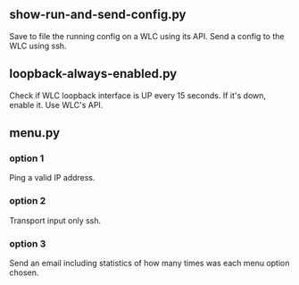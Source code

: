 ## show-run-and-send-config.py
Save to file the running config on a WLC using its API.
Send a config to the WLC using ssh.

## loopback-always-enabled.py
Check if WLC loopback interface is UP every 15 seconds. If it's down, enable it. Use WLC's API.

## menu.py
### option 1
Ping a valid IP address.
### option 2
Transport input only ssh.
### option 3
Send an email including statistics of how many times was each menu option chosen.
